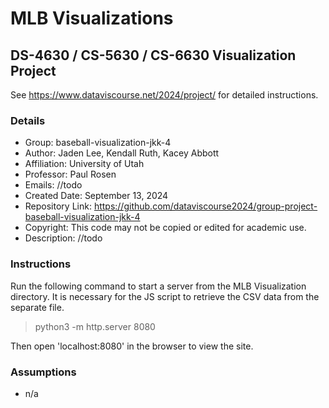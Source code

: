# MLB Visualizations

## DS-4630 / CS-5630 / CS-6630 Visualization Project

See https://www.dataviscourse.net/2024/project/ for detailed instructions.

### Details

- Group: baseball-visualization-jkk-4
- Author: Jaden Lee, Kendall Ruth, Kacey Abbott
- Affiliation: University of Utah
- Professor: Paul Rosen
- Emails: //todo
- Created Date: September 13, 2024
- Repository Link: https://github.com/dataviscourse2024/group-project-baseball-visualization-jkk-4
- Copyright: This code may not be copied or edited for academic use.
- Description: //todo

### Instructions

Run the following command to start a server from the MLB Visualization directory. It is necessary for the JS script to retrieve the CSV data from the separate file.

> python3 -m http.server 8080

Then open 'localhost:8080' in the browser to view the site.

### Assumptions

- n/a
